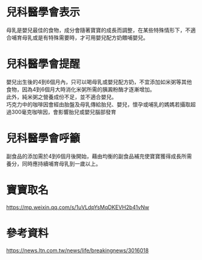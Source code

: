 # 兒科醫學會表示  
母乳是嬰兒最佳的食物，成分會隨著寶寶的成長而調整，在某些特殊情形下，不適合哺育母乳或是有特殊需要時，才可用嬰兒配方奶餵哺嬰兒。  

# 兒科醫學會提醒
嬰兒出生後的4到6個月內，只可以喝母乳或嬰兒配方奶，不宜添加如米粥等其他食物，因為4到6個月大時消化米粥所需的胰澱粉酶才逐漸增加。  
此外，純米粥之營養成份不足，並不適合嬰兒。  
巧克力中的咖啡因會經由胎盤及母乳傳給胎兒、嬰兒，懷孕或哺乳的媽媽若攝取超過300毫克咖啡因，會影響胎兒或嬰兒腦部發育  

# 兒科醫學會呼籲
副食品的添加需於4到6個月後開始，藉由均衡的副食品補充使寶寶獲得成長所需養分，同時應持續哺育母乳到一歲以上。  

# 寶寶取名  
https://mp.weixin.qq.com/s/1uVLdpYsMqDKEVH2b41vNw  

# 參考資料
https://news.ltn.com.tw/news/life/breakingnews/3016018  
